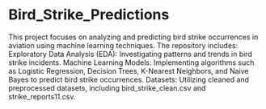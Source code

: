 # Bird_Strike_Predictions
This project focuses on analyzing and predicting bird strike occurrences in aviation using machine learning techniques. The repository includes:
Exploratory Data Analysis (EDA): Investigating patterns and trends in bird strike incidents.
Machine Learning Models: Implementing algorithms such as Logistic Regression, Decision Trees, K-Nearest Neighbors, and Naive Bayes to predict bird strike occurrences.
Datasets: Utilizing cleaned and preprocessed datasets, including bird_strike_clean.csv and strike_reports11.csv.
